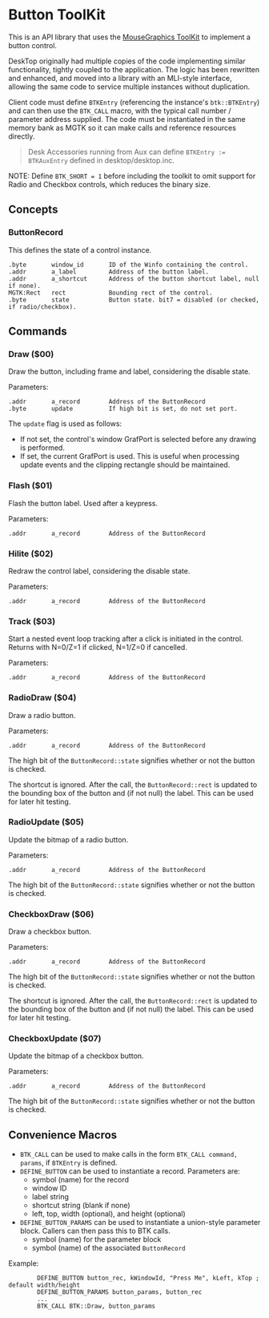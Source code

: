 # Button ToolKit

This is an API library that uses the [MouseGraphics ToolKit](../mgtk/MGTK.md) to implement a button control.

DeskTop originally had multiple copies of the code implementing similar functionality, tightly coupled to the application. The logic has been rewritten and enhanced, and moved into a library with an MLI-style interface, allowing the same code to service multiple instances without duplication.

Client code must define `BTKEntry` (referencing the instance's `btk::BTKEntry`) and can then use the `BTK_CALL` macro, with the typical call number / parameter address supplied. The code must be instantiated in the same memory bank as MGTK so it can make calls and reference resources directly.

> Desk Accessories running from Aux can define `BTKEntry := BTKAuxEntry` defined in desktop/desktop.inc.

NOTE: Define `BTK_SHORT = 1` before including the toolkit to omit support for Radio and Checkbox controls, which reduces the binary size.

## Concepts

### ButtonRecord
This defines the state of a control instance.
```
.byte       window_id       ID of the Winfo containing the control.
.addr       a_label         Address of the button label.
.addr       a_shortcut      Address of the button shortcut label, null if none).
MGTK:Rect   rect            Bounding rect of the control.
.byte       state           Button state. bit7 = disabled (or checked, if radio/checkbox).
```

## Commands

### Draw ($00)
Draw the button, including frame and label, considering the disable state.

Parameters:
```
.addr       a_record        Address of the ButtonRecord
.byte       update          If high bit is set, do not set port.
```

The `update` flag is used as follows:
* If not set, the control's window GrafPort is selected before any drawing is performed.
* If set, the current GrafPort is used. This is useful when processing update events and the clipping rectangle should be maintained.


### Flash ($01)
Flash the button label. Used after a keypress.

Parameters:
```
.addr       a_record        Address of the ButtonRecord
```


### Hilite ($02)
Redraw the control label, considering the disable state.

Parameters:
```
.addr       a_record        Address of the ButtonRecord
```


### Track ($03)
Start a nested event loop tracking after a click is initiated in the control. Returns with N=0/Z=1 if clicked, N=1/Z=0 if cancelled.

Parameters:
```
.addr       a_record        Address of the ButtonRecord
```


### RadioDraw ($04)
Draw a radio button.

Parameters:
```
.addr       a_record        Address of the ButtonRecord
```

The high bit of the `ButtonRecord::state` signifies whether or not the button is checked.

The shortcut is ignored. After the call, the `ButtonRecord::rect` is updated to the bounding box of the button and (if not null) the label. This can be used for later hit testing.


### RadioUpdate ($05)
Update the bitmap of a radio button.

Parameters:
```
.addr       a_record        Address of the ButtonRecord
```

The high bit of the `ButtonRecord::state` signifies whether or not the button is checked.


### CheckboxDraw ($06)
Draw a checkbox button.

Parameters:
```
.addr       a_record        Address of the ButtonRecord
```

The high bit of the `ButtonRecord::state` signifies whether or not the button is checked.

The shortcut is ignored. After the call, the `ButtonRecord::rect` is updated to the bounding box of the button and (if not null) the label. This can be used for later hit testing.


### CheckboxUpdate ($07)
Update the bitmap of a checkbox button.

Parameters:
```
.addr       a_record        Address of the ButtonRecord
```

The high bit of the `ButtonRecord::state` signifies whether or not the button is checked.


## Convenience Macros

* `BTK_CALL` can be used to make calls in the form `BTK_CALL command, params`, if `BTKEntry` is defined.
* `DEFINE_BUTTON` can be used to instantiate a record. Parameters are:
  * symbol (name) for the record
  * window ID
  * label string
  * shortcut string (blank if none)
  * left, top, width (optional), and height (optional)
* `DEFINE_BUTTON_PARAMS` can be used to instantiate a union-style parameter block. Callers can then pass this to BTK calls.
  * symbol (name) for the parameter block
  * symbol (name) of the associated `ButtonRecord`

Example:
```
        DEFINE_BUTTON button_rec, kWindowId, "Press Me", kLeft, kTop ; default width/height
        DEFINE_BUTTON_PARAMS button_params, button_rec
        ...
        BTK_CALL BTK::Draw, button_params
```
